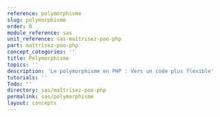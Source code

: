 ```yaml
---
reference: polymorphisme
slug: polymorphisme
order: 8
module_reference: sas
unit_reference: sas-maîtrisez-poo-php
part: maîtrisez-poo-php
concept_categories: ''
title: Polymorphisme
topics: ''
description: 'Le polymorphisme en PHP : Vers un code plus flexible'
tutorials: ''
Todo: ''
directory: sas/maîtrisez-poo-php
permalink: sas/polymorphisme
layout: concepts
---
```

